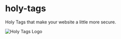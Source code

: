 # holy-tags
Holy Tags that make your website a little more secure.

![Holy Tags Logo](https://holy-tags.codesalvageon.repl.co/src/images/holytags.PNG)
